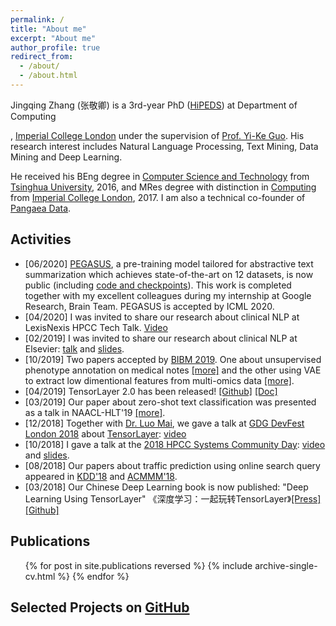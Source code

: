 ```yaml
---
permalink: /
title: "About me"
excerpt: "About me"
author_profile: true
redirect_from:
  - /about/
  - /about.html
---
```



<!---
[//]: # 
(<p>
<img src="https://jingqingz.github.io/images/jingqingzhang1.jpg" alt="Photo: Tsinghua University, Beijing, China" style="width: 49%;"/>
<img src="https://jingqingz.github.io/images/jingqingzhang2.jpg" alt="Photo: Munich, Germany" style="width: 49%;"/>
</p>)
--->


Jingqing Zhang (张敬卿) is a 3rd-year PhD
 ([HiPEDS](http://wp.doc.ic.ac.uk/hipeds/)) 
 at Department of Computing
 <!---[Data Science Institute](https://www.imperial.ac.uk/data-science/) --->
 , [Imperial College London](https://www.imperial.ac.uk/) 
 under the supervision of [Prof. Yi-Ke Guo](https://www.imperial.ac.uk/people/y.guo). 
 His research interest includes Natural Language Processing, Text Mining, Data Mining and Deep Learning. 
  <!--- Deep Learning, Machine Learning, Text Mining, Data Mining and their applications.  --->
 He received his BEng degree in [Computer Science and Technology](http://www.tsinghua.edu.cn/publish/csen/) from [Tsinghua University](http://www.tsinghua.edu.cn/publish/newthuen/), 2016, 
 and MRes degree with distinction in [Computing](http://www.imperial.ac.uk/computing/prospective-students/courses/pg/advanced-degrees/mres-in-advanced-computing/) from 
 [Imperial College London](https://www.imperial.ac.uk/), 2017.
 I am also a technical co-founder of [Pangaea Data](https://www.pangaeadata.ai/).

## Activities
* \[06/2020\] [PEGASUS](/publication/2019-PEGASUS), a pre-training model tailored for abstractive text summarization which achieves state-of-the-art on 12 datasets, is now public (including [code and checkpoints](https://github.com/google-research/pegasus)). This work is completed together with my excellent colleagues during my internship at Google Research, Brain Team. PEGASUS is accepted by ICML 2020.
* \[04/2020\] I was invited to share our research about clinical NLP at LexisNexis HPCC Tech Talk. [Video](https://www.youtube.com/watch?v=uKxPuwxPz_8&feature=youtu.be)
* \[02/2019\] I was invited to share our research about clinical NLP at Elsevier: [talk](https://elsevier.zoom.us/rec/share/y9FuHunLrlpLWJXf6n74VIoxFYbCaaa81Sca_6FfnU0IMRzk3iZQh2SOP-LZgg0o) and [slides](/files/talks/202002-Elsevier-Jingqing.pdf).
* \[10/2019\] Two papers accepted by [BIBM 2019](https://ieeebibm.org/BIBM2019/). One about unsupervised phenotype annotation on medical notes [\[more\]](/publication/2019-BIBM-HPO) and the other using VAE to extract low dimentional features from multi-omics data [\[more\]](/publication/2019-BIBM-VAE).
* \[04/2019\] TensorLayer 2.0 has been released! [\[Github\]](https://github.com/tensorlayer/tensorlayer) [\[Doc\]](https://tensorlayer.readthedocs.io)
* \[03/2019\] Our paper about zero-shot text classification was presented as a talk in NAACL-HLT'19 [\[more\]](/publication/2019-KG4TextClass).
* \[12/2018\] Together with [Dr. Luo Mai](https://www.doc.ic.ac.uk/~lm111/), we gave a talk at [GDG DevFest London 2018](https://devfest.gdg.london/) about [TensorLayer](https://github.com/tensorlayer): [video](https://youtu.be/064_cf5JlbM?t=16282)
* \[10/2018\] I gave a talk at the [2018 HPCC Systems Community Day](https://hpccsystems.com/community/events/hpcc-systems-summit-2018): [video](https://youtu.be/smr_C4FuaXo?t=9589) and [slides](https://www.slideshare.net/hpccsystems/deep-content-learning-in-traffic-prediction-and-text-classification).
* \[08/2018\] Our papers about traffic prediction using online search query appeared in [KDD'18](/publication/2018-KDD-Traffic) and [ACMMM'18](/publication/2018-MM-Traffic). 
* \[03/2018\] Our Chinese Deep Learning book is now published: "Deep Learning Using TensorLayer" 《深度学习：一起玩转TensorLayer》[\[Press\]](http://www.broadview.com.cn/book/5059) [\[Github\]](https://github.com/tensorlayer/chinese-book)

## Publications
  <ul>{% for post in site.publications reversed %}
    {% include archive-single-cv.html %}
  {% endfor %}</ul>
  
## Selected Projects on [GitHub](https://github.com/JingqingZ)


